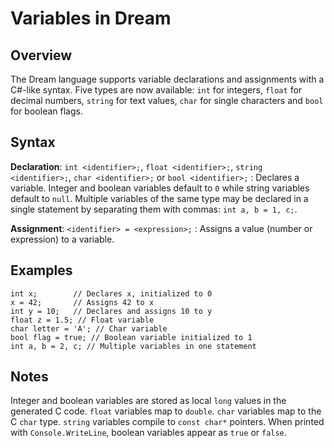 # Variables in Dream

## Overview

The Dream language supports variable declarations and assignments with a C#-like syntax. Five types are now available: `int` for integers, `float` for decimal numbers, `string` for text values, `char` for single characters and `bool` for boolean flags.

## Syntax

**Declaration**: `int <identifier>;`, `float <identifier>;`, `string <identifier>;`, `char <identifier>;` or `bool <identifier>;`
: Declares a variable. Integer and boolean variables default to `0` while string variables default to `null`.
  Multiple variables of the same type may be declared in a single statement by separating them with commas:
  `int a, b = 1, c;`.

**Assignment**: `<identifier> = <expression>;`
: Assigns a value (number or expression) to a variable.

## Examples

```dream
int x;        // Declares x, initialized to 0
x = 42;       // Assigns 42 to x
int y = 10;   // Declares and assigns 10 to y
float z = 1.5; // Float variable
char letter = 'A'; // Char variable
bool flag = true; // Boolean variable initialized to 1
int a, b = 2, c; // Multiple variables in one statement
```

## Notes

Integer and boolean variables are stored as local `long` values in the generated C code. `float` variables map to `double`. `char` variables map to the C `char` type. `string` variables compile to `const char*` pointers. When printed with `Console.WriteLine`, boolean variables appear as `true` or `false`.
